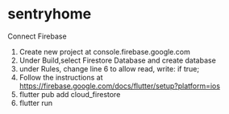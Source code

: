 # sentryhome

Connect Firebase

1. Create new project at console.firebase.google.com
2. Under Build,select Firestore Database and create database
3. under Rules, change line 6 to allow read, write: if true;
4. Follow the instructions at https://firebase.google.com/docs/flutter/setup?platform=ios
5. flutter pub add cloud_firestore
6. flutter run

